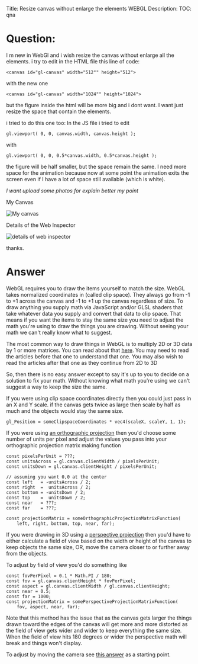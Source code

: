 Title: Resize canvas without enlarge the elements WEBGL
Description:
TOC: qna

# Question:

I m new in WebGl and i wish resize the canvas without enlarge all the elements.
i try to edit in the HTML file this line of code:

    <canvas id="gl-canvas" width="512"" height="512">

with the new one 

    <canvas id="gl-canvas" width="1024"" height="1024">

but the figure inside the html will be more big and i dont want. I want just resize the space that contain the elements. 

i tried to do this one too:
In the JS file i tried to edit 

    gl.viewport( 0, 0, canvas.width, canvas.height );

with 

    gl.viewport( 0, 0, 0.5*canvas.width, 0.5*canvas.height );

the figure will be half smaller, but the space remain the same. I need more space for the animation because now at some point the animation exits the screen even if I have a lot of space still available (which is white).

*I want upload some photos for explain better my point* 

My Canvas

![My canvas][1]

Details of the Web Inspector

![details of web inspector][2]

thanks.


  [1]: https://i.stack.imgur.com/nneUT.png
  [2]: https://i.stack.imgur.com/2X9Hk.png

# Answer

WebGL requires you to draw the items yourself to match the size. WebGL takes normalized coordinates in (called clip space). They always go from -1 to +1 across the canvas and -1 to +1 up the canvas regardless of size. To draw anything you supply math via JavaScript and/or GLSL shaders that take whatever data you supply and convert that data to clip space. That means if you want the items to stay the same size you need to adjust the math you're using to draw the things you are drawing. Without seeing your math we can't really know what to suggest.

The most common way to draw things in WebGL is to multiply 2D or 3D data by 1 or more matrices. You can read about that [here](https://webglfundamentals.org/webgl/lessons/webgl-2d-matrices.html). You may need to read the articles before that one to understand that one. You may also wish to read the articles after that one as they continue from 2D to 3D

So, then there is no easy answer except to say it's up to you to decide on a solution to fix your math. Without knowing what math you're using we can't suggest a way to keep the size the same.

If you were using clip space coordinates directly then you could just pass in an X and Y scale. if the canvas gets twice as large then scale by half as much and the objects would stay the same size.

    gl_Position = someClipspaceCoordinates * vec4(scaleX, scaleY, 1, 1);

If you were using [an orthographic projection](https://webglfundamentals.org/webgl/lessons/webgl-3d-orthographic.html) then you'd choose some number of units per pixel and adjust the values you pass into your orthographic projection matrix making function

    const pixelsPerUnit = ???;
    const unitsAcross = gl.canvas.clientWidth / pixelsPerUnit;
    const unitsDown = gl.canvas.clientHeight / pixelsPerUnit;

    // assuming you want 0,0 at the center
    const left   = -unitsAcross / 2;
    const right  =  unitsAcross / 2;
    const bottom = -unitsDown / 2;
    const top    =  unitsDown / 2;
    const near   = ???;
    const far    = ???;

    const projectionMatrix = someOrthographicProjectionMatrixFunction(
        left, right, bottom, top, near, far);

If you were drawing in 3D using a [perspective projection](https://webglfundamentals.org/webgl/lessons/webgl-3d-perspective.html) then you'd have to either calculate a field of view based on the width or height of the canvas to keep objects the same size, OR, move the camera closer to or further away from the objects.

To adjust by field of view you'd do something like

```
const fovPerPixel = 0.1 * Math.PI / 180;
const fov = gl.canvas.clientHeight * fovPerPixel;
const aspect = gl.canvas.clientWidth / gl.canvas.clientHeight;
const near = 0.5;
const far = 1000;
const projectionMatrix = somePerspectiveProjectionMatrixFunction(
    fov, aspect, near, far);
```

Note that this method has the issue that as the canvas gets larger the things drawn toward the edges of the canvas will get more and more distorted as the field of view gets wider and wider to keep everything the same size. When the field of view hits 180 degrees or wider the perspective math will break and things won't display.

To adjust by moving the camera see [this answer](https://stackoverflow.com/a/29362951/128511) as a starting point.
